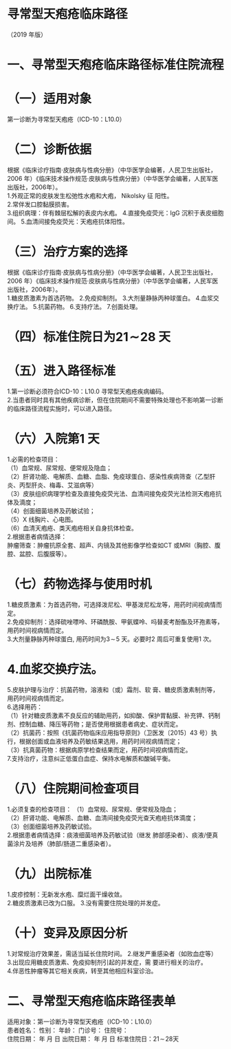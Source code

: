 # 寻常型天疱疮临床路径  
（2019 年版）  
# 一、寻常型天疱疮临床路径标准住院流程  
# （一）适用对象  
第一诊断为寻常型天疱疮（ICD-10：L10.0）  
# （二）诊断依据  
根据《临床诊疗指南·皮肤病与性病分册》（中华医学会编著，人民卫生出版社，2006 年）《临床技术操作规范·皮肤病与性病分册》（中华医学会编著，人民军医出版社，2006年）。  
1.外观正常的皮肤发生松弛性水疱和大疱， Nikolsky 征 阳性。  
2.常伴发口腔黏膜损害。  
3.组织病理：伴有棘层松解的表皮内水疱。 4.直接免疫荧光：IgG 沉积于表皮细胞间。 5.血清间接免疫荧光：天疱疮抗体阳性。  
# （三）治疗方案的选择  
根据《临床诊疗指南·皮肤病与性病分册》（中华医学会编著，人民卫生出版社，2006 年）《临床技术操作规范·皮肤病与性病分册》（中华医学会编著，人民军医出版社，2006年）。  
1.糖皮质激素为首选药物。 2.免疫抑制剂。 3.大剂量静脉丙种球蛋白。 4.血浆交换疗法。 5.抗菌药物。 6.支持疗法。 7.创面处理。  
# （四）标准住院日为$\pmb{21}\!\sim\!\pmb{28}$ 天  
# （五）进入路径标准  
1.第一诊断必须符合ICD-10：L10.0 寻常型天疱疮疾病编码。  
2.当患者同时具有其他疾病诊断，但在住院期间不需要特殊处理也不影响第一诊断的临床路径流程实施时，可以进入路径。  
# （六）入院第1 天  
1.必需的检查项目：  
（1）血常规、尿常规、便常规及隐血；  
（2）肝肾功能、电解质、血糖、血脂、免疫球蛋白、感染性疾病筛查（乙型肝炎、丙型肝炎、梅毒、艾滋病等）  
（3）皮肤组织病理学检查及直接免疫荧光法、血清间接免疫荧光法检测天疱疮抗体及滴度；  
（4）创面细菌培养及药敏试验；  
（5）X 线胸片、心电图。  
（6）血清天疱疮、类天疱疮相关自身抗体检查。  
2.根据患者病情选择：  
肿瘤筛查：肿瘤抗原全套、超声、内镜及其他影像学检查如CT 或MRI（胸腔、腹腔、盆腔、后腹膜等）。  
# （七）药物选择与使用时机  
1.糖皮质激素：为首选药物，可选择泼尼松、甲基泼尼松龙等，用药时间视病情而定。  
2.免疫抑制剂：选择硫唑嘌呤、环磷酰胺、甲氨蝶呤、吗替麦考酚酯及环孢素等，用药时间视病情而定。  
3.大剂量静脉丙种球蛋白, 用药时间为$3\!\sim\!5$ 天。必要时2 周后可重复使用1 次。  
# 4.血浆交换疗法。  
5.皮肤护理与治疗：抗菌药物，溶液和（或）霜剂、软 膏、糖皮质激素制剂等，用药时间视病情而定。  
6.选择用药：  
（1）针对糖皮质激素不良反应的辅助用药，如抑酸、保护胃黏膜、补充钾、钙制剂、控制血糖、降压等药物；是否使用根据患者病史、症状而定。  
（2）抗菌药：按照《抗菌药物临床应用指导原则》（卫医发〔2015〕43 号）执行，根据创面或血液培养及药敏结果选用，用药时间视病情而定；  
（3）抗真菌药物：根据病原学检查结果而定，用药时间视病情而定。  
7.支持治疗，注意纠正低蛋白血症、保持水电解质和酸碱平衡。  
# （八）住院期间检查项目  
1.必须复查的检查项目： （1）血常规、尿常规、便常规及隐血；  
（2）肝肾功能、电解质、血糖、血清间接免疫荧光查天疱疮抗体滴度；  
（3）创面细菌培养及药敏试验。  
2.根据患者病情选择：痰液细菌培养及药敏试验（继发 肺部感染者）、痰液/便真菌涂片及培养（肺部/肠道二重感染者）。  
# （九）出院标准  
1.皮疹控制：无新发水疱、糜烂面干燥收敛。  
2.糖皮质激素已改为口服。 3.没有需要住院处理的并发症。  
# （十）变异及原因分析  
1.对常规治疗效果差，需适当延长住院时间。 2.继发严重感染者（如败血症等）  
3.出现应用糖皮质激素、免疫抑制剂引起的并发症，需 要进行相关的治疗。  
4.伴恶性肿瘤等其它相关疾病，转至其他相应科室诊治。  
# 二、寻常型天疱疮临床路径表单  
适用对象：第一诊断为寻常型天疱疮（ICD-10：L10.0）  
患者姓名：           性别：    年龄：    门诊号：       住院号：  
住院日期：     年   月   日   出院日期：    年   月   日   标准住院日：$21\!\sim\!28$天  
